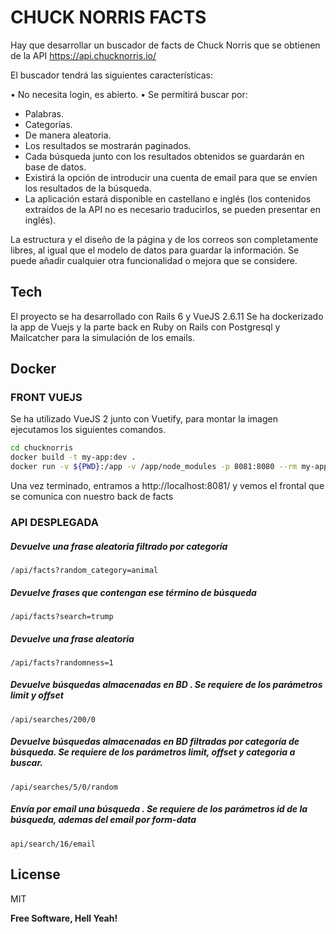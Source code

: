 # CHUCK NORRIS FACTS
Hay que desarrollar un buscador de facts de Chuck Norris que se obtienen de la API https://api.chucknorris.io/

El buscador tendrá las siguientes características:

• No necesita login, es abierto.
• Se permitirá buscar por:

- Palabras.
- Categorías.
- De manera aleatoria.
- Los resultados se mostrarán paginados.
- Cada búsqueda junto con los resultados obtenidos se guardarán en base de datos.
- Existirá la opción de introducir una cuenta de email para que se envíen los resultados de la búsqueda.
- La aplicación estará disponible en castellano e inglés (los contenidos extraídos de la API no es necesario traducirlos, se pueden presentar en inglés).

La estructura y el diseño de la página y de los correos son completamente libres, al igual que el modelo de datos para guardar la información. Se puede añadir cualquier otra funcionalidad o mejora que se considere.

## Tech

El proyecto se ha desarrollado con Rails 6  y VueJS 2.6.11
Se ha dockerizado la app de Vuejs y la parte back en Ruby on Rails con Postgresql y Mailcatcher para la simulación de los emails.

## Docker


### FRONT VUEJS

Se ha utilizado VueJS 2 junto con Vuetify, para montar la imagen ejecutamos los siguientes comandos.

```sh
cd chucknorris
docker build -t my-app:dev .
docker run -v ${PWD}:/app -v /app/node_modules -p 8081:8080 --rm my-app:dev
```
Una vez terminado, entramos a http://localhost:8081/ y vemos el frontal que se comunica con nuestro back de facts

### API DESPLEGADA

##### Devuelve una frase aleatoria filtrado por categoría
```
/api/facts?random_category=animal
```
##### Devuelve frases que contengan ese término de búsqueda
```
/api/facts?search=trump
```

##### Devuelve una frase aleatoria
```
/api/facts?randomness=1
```

##### Devuelve búsquedas almacenadas en BD . Se requiere de los parámetros limit y offset
```
/api/searches/200/0
```

##### Devuelve búsquedas almacenadas en BD filtradas por categoría de búsqueda. Se requiere de los parámetros limit, offset y categoria a buscar.
```
/api/searches/5/0/random
```

##### Envía por email una búsqueda . Se requiere de los parámetros id de la búsqueda, ademas del email por form-data 
```
api/search/16/email
```

## License

MIT

**Free Software, Hell Yeah!**
